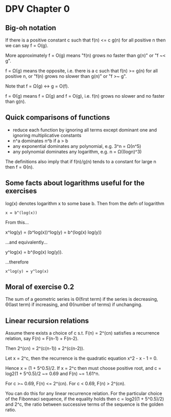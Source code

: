 # DPV Chapter 0

## Big-oh notation

If there is a positive constant c such that f(n) <= c g(n) for all positive n
then we can say f = O(g).

More approximately f = O(g) means "f(n) grows no faster than g(n)" or  "f ~< g".

f = Ω(g) means the opposite, i.e. there is a c such that f(n) >= g(n) for all
positive n, or "f(n) grows no slower than g(n)" or "f >~ g".

Note that f = Ω(g) <-> g = O(f).

f = Θ(g) means f = Ω(g) and f = O(g), i.e. f(n) grows no slower and no faster
than g(n).

## Quick comparisons of functions

 - reduce each function by ignoring all terms except dominant one and ignoring
   multiplicative constants
 - n^a dominates n^b if a > b
 - any exponential dominates any polynomial, e.g. 3^n = Ω(n^5)
 - any polynomial dominates any logarithm, e.g. n = Ω((logn)^3)

The definitions also imply that if f(n)/g(n) tends to a constant for large n
then f = Θ(n).

## Some facts about logarithms useful for the exercises

log(x) denotes logarithm x to some base b. Then from the defn of logarithm

    x = b^(log(x))

From this...

x^log(y) = (b^log(x))^log(y) = b^(log(x) log(y))

...and equivalently...

y^log(x) = b^(log(x) log(y)).

...therefore

    x^log(y) = y^log(x)

## Moral of exercise 0.2

The sum of a geometric series is Θ(first term) if the series is decreasing,
Θ(last term) if increasing, and Θ(number of terms) if unchanging.

## Linear recursion relations

Assume there exists a choice of c s.t. F(n) = 2^(cn) satisfies a recurrence
relation, say F(n) = F(n-1) + F(n-2).

Then 2^(cn) = 2^(c(n-1)) + 2^(c(n-2)). 

Let x = 2^c, then the recurrence is the quadratic equation x^2 - x - 1 = 0.

Hence x = (1 + 5^0.5)/2. If x = 2^c then must choose positive root, and c =
log2(1 + 5^0.5)/2 ~= 0.69 and F(n) ~= 1.61^n.

For c >~ 0.69, F(n) <= 2^(cn). For c < 0.69, F(n) > 2^(cn).

You can do this for any linear recurrence relation. For the particular choice
of the Fibonnaci sequence, if the equality holds then c = log2((1 + 5^0.5)/2)
and 2^c, the ratio between successive terms of the sequence is the golden
ratio.
